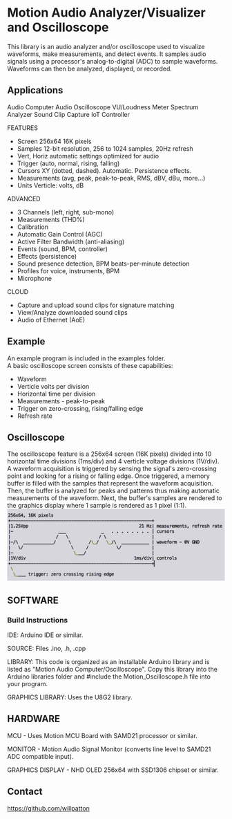 Motion Audio Analyzer/Visualizer and Oscilloscope
===========
This library is an audio analyzer and/or oscilloscope used to visualize waveforms, make measurements, and detect events. It samples audio signals using a processor's analog-to-digital (ADC) to sample waveforms.  Waveforms can then be analyzed, displayed, or recorded.

## Applications

Audio Computer
Audio Oscilloscope
VU/Loudness Meter
Spectrum Analyzer
Sound Clip Capture
IoT Controller

FEATURES
* Screen 256x64 16K pixels
* Samples 12-bit resolution, 256 to 1024 samples, 20Hz refresh
* Vert, Horiz automatic settings optimized for audio 
* Trigger (auto, normal, rising, falling)
* Cursors XY (dotted, dashed). Automatic. Persistence effects. 
* Measurements (avg, peak, peak-to-peak, RMS, dBV, dBu, more...)
* Units Verticle: volts, dB 

ADVANCED 
* 3 Channels (left, right, sub-mono)
* Measurements (THD%)
* Calibration
* Automatic Gain Control (AGC)
* Active Filter Bandwidth (anti-aliasing)
* Events (sound, BPM, controller)
* Effects (persistence)
* Sound presence detection, BPM beats-per-minute detection
* Profiles for voice, instruments, BPM
* Microphone

CLOUD
* Capture and upload sound clips for signature matching
* View/Analyze downloaded sound clips
* Audio of Ethernet (AoE)


## Example
An example program is included in the examples folder.  
A basic oscilloscope screen consists of these capabilities:
* Waveform
* Verticle volts per division
* Horizontal time per division
* Measurements - peak-to-peak
* Trigger on zero-crossing, rising/falling edge
* Refresh rate

## Oscilloscope
The oscilloscope feature is a 256x64 screen (16K pixels) divided into 10 horizontal time divisions (1ms/div) and 4 verticle voltage divisions (1V/div). A waveform acquisition is triggered by sensing the signal's zero-crossing point and looking for a rising or falling edge.  Once triggered, a memory buffer is filled with the samples that represent the waveform acquisition. Then, the buffer is analyzed for peaks and patterns thus making automatic measurements of the waveform. Next, the buffer's samples are rendered to the graphics display where 1 sample is rendered as 1 pixel (1:1). 
![Motion Oscilloscope Text Waveform](https://github.com/willpatton/Motion_Oscilloscope/blob/master/motion_oscilloscope_text_waveform.png)


## SOFTWARE
### Build Instructions

IDE: Arduino IDE or similar.

SOURCE: Files .ino, .h, .cpp 

LIBRARY: This code is organized as an installable Arduino library and is listed as "Motion Audio Computer/Oscilloscope".  Copy this library into the Arduino libraries folder and #include the Motion_Oscilloscope.h file into your program. 

GRAPHICS LIBRARY: Uses the U8G2 library.

## HARDWARE
MCU - Uses Motion MCU Board with SAMD21 processor or similar.  

MONITOR - Motion Audio Signal Monitor (converts line level to SAMD21 ADC compatible input).

GRAPHICS DISPLAY - NHD OLED 256x64 with SSD1306 chipset or similar.

## Contact
https://github.com/willpatton 
